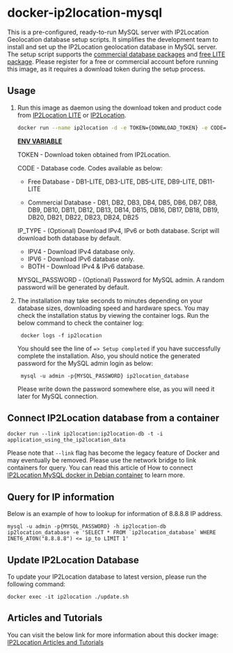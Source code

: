 docker-ip2location-mysql
========================

This is a pre-configured, ready-to-run MySQL server with IP2Location Geolocation database setup scripts. It simplifies the development team to install and set up the IP2Location geolocation database in MySQL server. The setup script supports the [commercial database packages](https://www.ip2location.com) and [free LITE package](https://lite.ip2location.com). Please register for a free or commercial account before running this image, as it requires a download token during the setup process.



## Usage

1. Run this image as daemon using the download token and product code from [IP2Location LITE](https://lite.ip2location.com) or [IP2Location](https://www.ip2location.com).

   ```bash
   docker run --name ip2location -d -e TOKEN={DOWNLOAD_TOKEN} -e CODE={DOWNLOAD_CODE} -e MYSQL_PASSWORD={MYSQL_PASSWORD} ip2location/mysql
   ```

   **<u>ENV VARIABLE</u>**

   TOKEN - Download token obtained from IP2Location.

   CODE - Database code. Codes available as below:

   * Free Database - DB1-LITE, DB3-LITE, DB5-LITE, DB9-LITE, DB11-LITE

   * Commercial Database - DB1, DB2, DB3, DB4, DB5, DB6, DB7, DB8, DB9, DB10, DB11, DB12, DB13, DB14, DB15, DB16, DB17, DB18, DB19, DB20, DB21, DB22, DB23, DB24, DB25
     

   IP_TYPE - (Optional) Download IPv4, IPv6 or both database. Script will download both database by default.

   * IPV4 - Download IPv4 database only.
   * IPV6 - Download IPv6 database only.
   * BOTH - Download IPv4 & IPv6 database.   

   MYSQL_PASSWORD - (Optional) Password for MySQL admin. A random password will be generated by default.

   

2. The installation may take seconds to minutes depending on your database sizes, downloading speed and hardware specs. You may check the installation status by viewing the container logs. Run the below command to check the container log:

        docker logs -f ip2location

    You should see the line of `=> Setup completed` if you have successfully complete the installation. Also, you should notice the generated password for the MySQL admin login as below:
	
	    mysql -u admin -p{MYSQL_PASSWORD} ip2location_database
	
	Please write down the password somewhere else, as you will need it later for MySQL connection.



## Connect IP2Location database from a container

    docker run --link ip2location:ip2location-db -t -i application_using_the_ip2location_data

Please note that `--link` flag has become the legacy feature of Docker and may eventually be removed. Please use the network bridge to link containers for query. You can read this article of How to connect [IP2Location MySQL docker in Debian container](https://blog.ip2location.com/knowledge-base/how-to-connect-ip2location-mysql-docker-in-debian-container/) to learn more.



## Query for IP information

Below is an example of how to lookup for information of 8.8.8.8 IP address.

```mysql
mysql -u admin -p{MYSQL_PASSWORD} -h ip2location-db ip2location_database -e 'SELECT * FROM `ip2location_database` WHERE INET6_ATON("8.8.8.8") <= ip_to LIMIT 1'
```



## Update IP2Location Database

To update your IP2Location database to latest version, please run the following  command:

```
docker exec -it ip2location ./update.sh
```



## Articles and Tutorials

You can visit the below link for more information about this docker image:
[IP2Location Articles and Tutorials](https://blog.ip2location.com)
